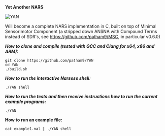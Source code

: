 **Yet Another NARS**

![YAN](https://user-images.githubusercontent.com/8284677/71787964-c96c8400-3015-11ea-91ac-2b98d621be33.png)

Will become a complete NARS implementation in C, built on top of Minimal Sensorimotor Component (a stripped down ANSNA with Compound Terms instead of SDR's, see https://github.com/patham9/MSC, in particular v0.6.0)

***How to clone and compile (tested with GCC and Clang for x64, x86 and ARM):***

```
git clone https://github.com/patham9/YAN
cd YAN
./build.sh
```

***How to run the interactive Narsese shell:***

```
./YAN shell
```

***How to run the tests and then receive instructions how to run the current example programs:***

```
./YAN
```

**How to run an example file:**

```
cat example1.nal | ./YAN shell
```
